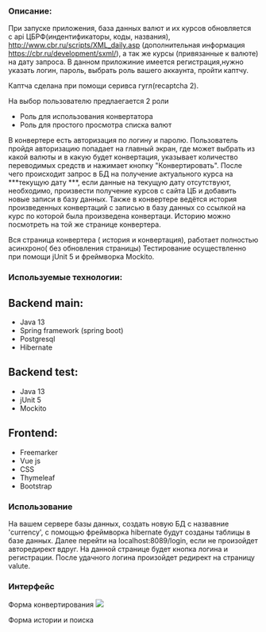 
<h3>Описание:</h3>

При запуске приложения, база данных валют и их курсов обновляется  с api ЦБРФ(индентификаторы, коды, названия), http://www.cbr.ru/scripts/XML_daily.asp (дополнительная информация https://cbr.ru/development/sxml/), а так же курсы (привязанные к валюте) на дату запроса.
В данном приложиние имеется регистрация,нужно указать логин, пароль, выбрать роль вашего аккаунта, пройти каптчу.

<p>Каптча сделана при помощи серивса гугл(recaptcha 2).</p>

На выбор пользователю предлаегается 2 роли
<ul>
   <li>Роль для использования конвертатора</li>
   <li>Роль для простого просмотра списка валют</li>
</ul>

В конвертере  есть авторизация по логину и паролю. Пользователь пройдя авторизацию попадает на главный экран, где может выбрать из какой валюты и в какую будет конвертация, указывает количество переводимых средств и нажимает кнопку "Конвертировать". После чего происходит запрос в БД на получение актуального курса на ***текущую дату ***, если данные на текущую дату отсутствуют, необходимо, произвести получение курсов с сайта ЦБ и добавить новые записи в базу данных. Также в конвертере ведётся история произведенных конвертаций с записью в базу данных со ссылкой на курс по которой была произведена конвертаци. Историю можно посмотреть на той же странице конвертера.

Вся страница конвертера ( история и конвертация), работает полностью асинхроно( без обновления страницы)
Тестирование осуществленно при помощи jUnit 5 и фреймворка Mockito.

<h3>Используемые технологии:</h3>

<h2>Backend main:</h2>
<ul>
   <li>Java 13</li>
   <li>Spring framework (spring boot)</li>
   <li>Postgresql</li>
   <li>Hibernate</li>
</ul>

<h2>Backend test:</h2>
<ul>
   <li>Java 13</li>
   <li>jUnit 5</li>
   <li>Mockito</li>
</ul>

 <h2>Frontend:</h2>
<ul>
   <li>Freemarker</li>
   <li>Vue js</li>
   <li>CSS</li>
   <li>Thymeleaf</li>
   <li>Bootstrap</li>
</ul>
  
<h3>Использование</h3>

На вашем сервере базы данных, создать новую БД с назвавние 'currency', с помощью фреймворка hibernate будут созданы таблицы в базе данных. Далее перейти на localhost:8089/login, если не произойдет авторедирект вдруг. На данной странице будет кнопка логина и регистрации. После удачного логина произойдет редирект на страницу valute.

<h3>Интерфейс</h3>

Форма конвертирования
![](https://vk.com/bestofthebestournaments?z=photo-146195430_457239053%2Fwall-146195430_50)


Форма истории и поиска
